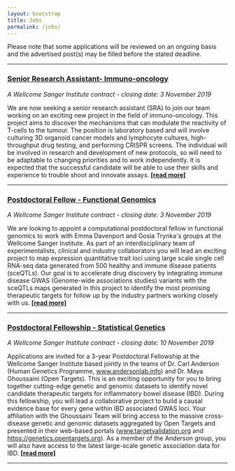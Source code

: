 ```yaml
---
layout: bootstrap
title: Jobs
permalink: /jobs/
---
```

Please note that some applications will be reviewed on an ongoing basis and the advertised post(s) may be filled before the stated deadline. 

***

### [Senior Research Assistant- Immuno-oncology](https://jobs.sanger.ac.uk/vacancy/senior-research-assistant-immunooncology-open-targets-400799.html)
*A Wellcome Sanger Institute contract - closing date: 3 November 2019*

We are now seeking a senior research assistant (SRA) to join our team working on an exciting new project in the field of immuno-oncology. This project aims to discover the mechanisms that can modulate the reactivity of T-cells to the tumour. The position is laboratory based and will involve culturing 3D organoid cancer models and lymphocyte cultures, high-throughput drug testing, and performing CRISPR screens. The individual will be involved in research and development of new protocols, so will need to be adaptable to changing priorities and to work independently. It is expected that the successful candidate will be able to use their skills and experience to trouble shoot and innovate assays. __[[read more]](https://jobs.sanger.ac.uk/vacancy/senior-research-assistant-immunooncology-open-targets-400799.html)__

***

### [Postdoctoral Fellow - Functional Genomics](https://jobs.sanger.ac.uk/vacancy/postdoctoral-fellow-functional-genomics-400441.html)
*A Wellcome Sanger Institute contract - closing date: 3 November 2019*

We are looking to appoint a computational postdoctoral fellow in functional genomics to work with Emma Davenport and Gosia Trynka's groups at the Wellcome Sanger Institute. As part of an interdisciplinary team of experimentalists, clinical and industry collaborators you will lead an exciting project to map expression quantitative trait loci using large scale single cell RNA-seq data generated from 500 healthy and immune disease patients (sceQTLs).  Our goal is to accelerate drug discovery by integrating immune disease GWAS (Genome-wide associations studies) variants with the sceQTLs maps generated in this project to identify the most promising therapeutic targets for follow up by the industry partners working closely with us. __[[read more]](https://jobs.sanger.ac.uk/vacancy/postdoctoral-fellow-functional-genomics-400441.html)__

***

### [Postdoctoral Fellowship - Statistical Genetics](https://jobs.sanger.ac.uk/vacancy/postdoctoral-fellowship-statistical-genetics-401589.html)
*A Wellcome Sanger Institute contract - closing date: 10 November 2019*

Applications are invited for a 3-year Postdoctoral Fellowship at the Wellcome Sanger Institute based jointly in the teams of Dr. Carl Anderson (Human Genetics Programme, www.andersonlab.info) and Dr. Maya Ghoussaini (Open Targets). This is an exciting opportunity for you to bring together cutting-edge genetic and genomic datasets to identify novel candidate therapeutic targets for inflammatory bowel disease (IBD). During this fellowship, you will lead a collaborative project to build a causal evidence base for every gene within IBD associated GWAS loci. Your affiliation with the Ghoussaini Team will bring access to the massive cross-disease genetic and genomic datasets aggregated by Open Targets and presented in their web-based portals (www.targetvalidation.org and https://genetics.opentargets.org). As a member of the Anderson group, you will also have access to the latest large-scale genetic association data for IBD. __[[read more]](https://jobs.sanger.ac.uk/vacancy/postdoctoral-fellowship-statistical-genetics-401589.html)__

***
